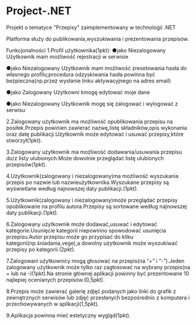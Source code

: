 # Project-.NET
Projekt o tematyce "Przepisy" zaimplementowany w technologii .NET

Platforma służy do publikowania,wyszukiwania i prezentowania przepisów.

Funkcjonalności
1.Profil użytkownika(1pkt):
  ●jako Niezalogowany Użytkownik mam możliwość rejestracji w serwisie
  
  ●jako Niezalogowany Użytkownik mam możliwość zresetowania hasła do własnego profilu;procedura odzyskiwania hasła powinna być bezpieczna(np.przez wysłanie linku aktywacyjnego na adres email)
  
  ●jako Zalogowany Użytkowni kmogę edytować moje dane
  
  ●jako Niezalogowany Użytkownik mogę się zalogować i wylogować z serwisu
  
2.Zalogowany użytkownik ma możliwość opublikowania przepisu na posiłek.Przepis powinien zawierać nazwę,listę składników,opis wykonania oraz datę publikacji.Użytkownik może edytować i usuwać przepisy,które stworzył(1pkt).

3.Zalogowany użytkownik ma możliwość dodawania/usuwania przepisu do/z listy ulubionych.Może dowolnie przeglądać listę ulubionych przepisów(1pkt).

4.Użytkownik(zalogowany i niezalogowany)ma możliwość wyszukania przepis po nazwie lub nazwieużytkownika.Wyszukane przepisy są wyświetlane według najnowszej daty publikacji.(1pkt).

5.Użytkownik(zalogowany i niezalogowany)może przeglądać przepisy opublikowane na profilu autora.Przepisy są sortowane według najnowszej daty publikacji.(1pkt).

6.Zalogowany użytkownik może dodawać,usuwać i edytować kategorie.Usunięcie kategorii niepowinno spowodować usunięcia przepisu.Autor przepisu może go przypisać do kilku kategorii(np.śniadania,vege),a dowolny użytkownik może wyszukiwać przepisy po kategorii.(2pkt).

7.Zalogowani użytkownicy mogą głosować na przepis(na “+” i “-”).Jeden zalogowany użytkownik może tylko raz zagłosować na wybrany przepis(na + lub na -)(1pkt).Na stronie głównej aplikacji powinny być prezentowane 10 najlepiej ocenianych przepisów.(0,5pkt).

8.Przepis może zawierać galerię zdjęć podanych jako linki do grafik z zewnętrznych serwisów lub zdjęć przesłanych bezpośrednio z komputera i przechowywanych w aplikacji(1,5pkt).

9.Aplikacja powinna mieć estetyczny wygląd(1pkt).
